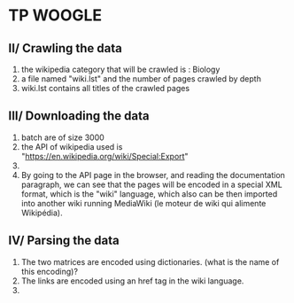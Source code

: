 # TP WOOGLE

## II/ Crawling the data

1. the wikipedia category that will be crawled is : Biology
2. a file named "wiki.lst" and the number of pages crawled by depth
3. wiki.lst contains all titles of the crawled pages

## III/ Downloading the data

1. batch are of size 3000
2. the API of wikipedia used is "https://en.wikipedia.org/wiki/Special:Export"
3. 
4. By going to the API page in the browser, and reading the documentation paragraph, we can see that the pages will be encoded in a special XML format, which is the "wiki" language, which also can be then imported into another wiki running MediaWiki (le moteur de wiki qui alimente Wikipédia).

## IV/ Parsing the data

1. The two matrices are encoded using dictionaries. (what is the name of this encoding)?
2. The links are encoded using an href tag in the wiki language.
3. 
